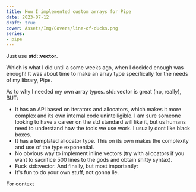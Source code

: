 ```yaml
---
title: How I implemented custom arrays for Pipe
date: 2023-07-12
draft: true
cover: Assets/Img/Covers/line-of-ducks.png
series:
- pipe
---
```


Just use **std::vector**.

Which is what I did until a some weeks ago, when I decided enough was enough! It was about time to make an array type specifically for the needs of my library, Pipe.

As to why I needed my own array types. std::vector is great (no, really), BUT:

* It has an API based on iterators and allocators, which makes it more complex and its own internal code unintelligible. I am sure someone looking to have a career on the std standard will like it, but us humans need to understand how the tools we use work. I usually dont like black boxes.
* It has a templated allocator type. This on its own makes the complexity and use of the type exponential.
* No obvious way to implement inline vectors (try with allocators if you want to sacrifice 500 lines to the gods and obtain shitty syntax).
* Fuck std::vector<bool>.
  And finally, but most importantly:
* It's fun to do your own stuff, not gonna lie.

For context
